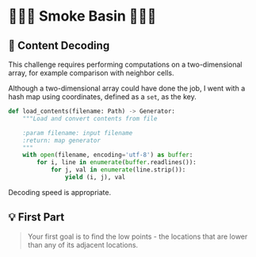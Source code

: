 # 🎄🌟🌟 Smoke Basin 🎄🌟🌟

## 💾 Content Decoding

This challenge requires performing computations on a two-dimensional array, for example comparison with neighbor cells.

Although a two-dimensional array could have done the job, I went with a hash map using coordinates, defined as a `set`, as the key.

```python
def load_contents(filename: Path) -> Generator:
    """Load and convert contents from file

    :param filename: input filename
    :return: map generator
    """
    with open(filename, encoding='utf-8') as buffer:
        for i, line in enumerate(buffer.readlines()):
            for j, val in enumerate(line.strip()):
                yield (i, j), val
```

Decoding speed is appropriate.

## 💡 First Part

> Your first goal is to find the low points - the locations that are lower than any of its adjacent locations.





